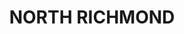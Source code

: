 ---
lastmod: '2025-04-06T06:05:20+00:00'
latitude: -33.557893
layout: suburb
longitude: 150.72802
postcode: '2754'
state: NSW
title: NORTH RICHMOND
url: /nsw/north-richmond/
---